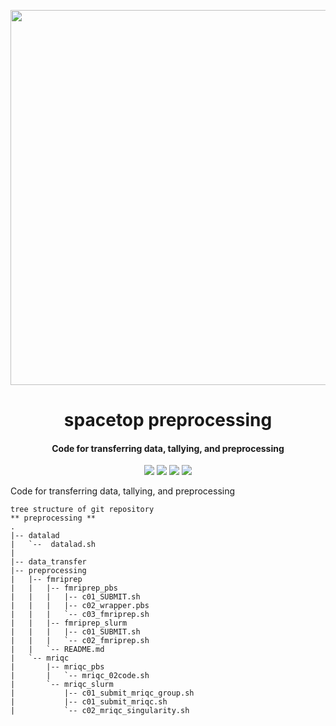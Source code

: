 <p align="center">
    <img src="https://user-images.githubusercontent.com/54367954/195647242-1258eaf4-f838-43ea-b65c-f94dfe005e6b.png" width="600">
    </p>
<h1 align="center">
    spacetop preprocessing
    </h1>
<h4 align="center">
    Code for transferring data, tallying, and preprocessing
    </h4>
<p align="center">
   <a href="https://github.com/badges/shields/graphs/contributors" alt="Contributors">
         <img src="https://img.shields.io/badge/Code-React-informational?style=flat&logo=react&color=61DAFB" /></a>
   <a href="https://github.com/spatialtopology/preprocessing" alt="Backers on Open Collective">
         <img src="https://img.shields.io/badge/status-dev-brightgreen"/></a>
   <a href="https://github.com/spatialtopology/preprocessing">
         <img src="https://img.shields.io/badge/contributions-welcome-orange"></a>
   <a href="https://github.com/git/git-scm.com/blob/main/MIT-LICENSE.txt">
         <img src="https://img.shields.io/badge/license-MIT-blue"></a>
</p>

Code for transferring data, tallying, and preprocessing
           
```
tree structure of git repository
** preprocessing **
.
|-- datalad
|   `--  datalad.sh
|   
|-- data_transfer
|-- preprocessing
|   |-- fmriprep
|   |   |-- fmriprep_pbs
|   |   |   |-- c01_SUBMIT.sh
|   |   |   |-- c02_wrapper.pbs
|   |   |   `-- c03_fmriprep.sh
|   |   |-- fmriprep_slurm
|   |   |   |-- c01_SUBMIT.sh
|   |   |   `-- c02_fmriprep.sh
|   |   `-- README.md
|   `-- mriqc
|       |-- mriqc_pbs
|       |   `-- mriqc_02code.sh
|       `-- mriqc_slurm
|           |-- c01_submit_mriqc_group.sh
|           |-- c01_submit_mriqc.sh
|           `-- c02_mriqc_singularity.sh
```
